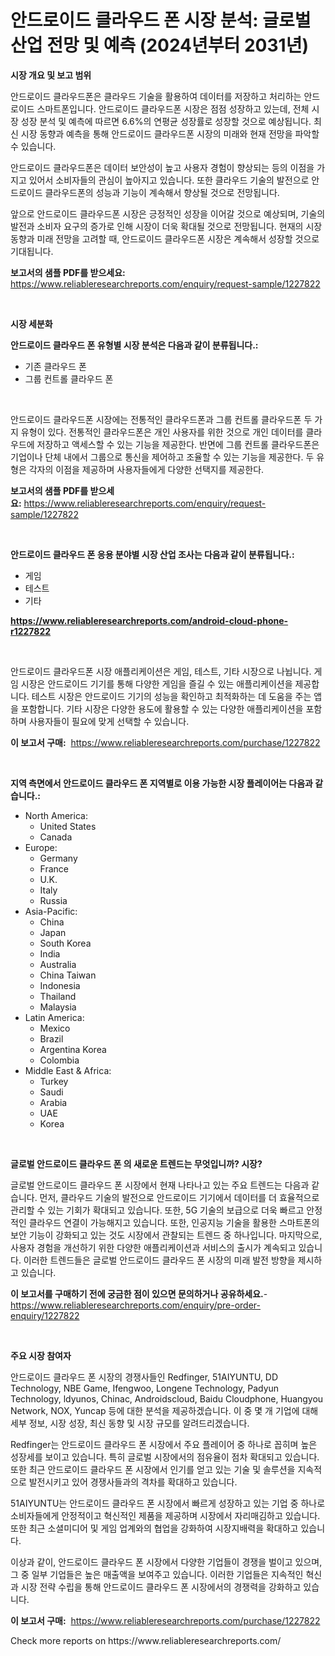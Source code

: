 <p><h1>안드로이드 클라우드 폰 시장 분석: 글로벌 산업 전망 및 예측 (2024년부터 2031년)</h1></p><p><strong>시장 개요 및 보고 범위</strong></p>
<p><p>안드로이드 클라우드폰은 클라우드 기술을 활용하여 데이터를 저장하고 처리하는 안드로이드 스마트폰입니다. 안드로이드 클라우드폰 시장은 점점 성장하고 있는데, 전체 시장 성장 분석 및 예측에 따르면 6.6%의 연평균 성장률로 성장할 것으로 예상됩니다. 최신 시장 동향과 예측을 통해 안드로이드 클라우드폰 시장의 미래와 현재 전망을 파악할 수 있습니다.</p><p>안드로이드 클라우드폰은 데이터 보안성이 높고 사용자 경험이 향상되는 등의 이점을 가지고 있어서 소비자들의 관심이 높아지고 있습니다. 또한 클라우드 기술의 발전으로 안드로이드 클라우드폰의 성능과 기능이 계속해서 향상될 것으로 전망됩니다.</p><p>앞으로 안드로이드 클라우드폰 시장은 긍정적인 성장을 이어갈 것으로 예상되며, 기술의 발전과 소비자 요구의 증가로 인해 시장이 더욱 확대될 것으로 전망됩니다. 현재의 시장 동향과 미래 전망을 고려할 때, 안드로이드 클라우드폰 시장은 계속해서 성장할 것으로 기대됩니다.</p></p>
<p><strong>보고서의 샘플 PDF를 받으세요:</strong> <a href="https://www.reliableresearchreports.com/enquiry/request-sample/1227822">https://www.reliableresearchreports.com/enquiry/request-sample/1227822</a></p>
<p>&nbsp;</p>
<p><strong>시장 세분화</strong></p>
<p><strong>안드로이드 클라우드 폰 유형별 시장 분석은 다음과 같이 분류됩니다.:</strong></p>
<p><ul><li>기존 클라우드 폰</li><li>그룹 컨트롤 클라우드 폰</li></ul></p>
<p>&nbsp;</p>
<p><p>안드로이드 클라우드폰 시장에는 전통적인 클라우드폰과 그룹 컨트롤 클라우드폰 두 가지 유형이 있다. 전통적인 클라우드폰은 개인 사용자를 위한 것으로 개인 데이터를 클라우드에 저장하고 액세스할 수 있는 기능을 제공한다. 반면에 그룹 컨트롤 클라우드폰은 기업이나 단체 내에서 그룹으로 통신을 제어하고 조율할 수 있는 기능을 제공한다. 두 유형은 각자의 이점을 제공하며 사용자들에게 다양한 선택지를 제공한다.</p></p>
<p><strong>보고서의 샘플 PDF를 받으세요:</strong>&nbsp;<a href="https://www.reliableresearchreports.com/enquiry/request-sample/1227822">https://www.reliableresearchreports.com/enquiry/request-sample/1227822</a></p>
<p>&nbsp;</p>
<p><strong> 안드로이드 클라우드 폰 응용 분야별 시장 산업 조사는 다음과 같이 분류됩니다.:</strong></p>
<p><ul><li>게임</li><li>테스트</li><li>기타</li></ul></p>
<p><strong><a href="https://www.reliableresearchreports.com/android-cloud-phone-r1227822">https://www.reliableresearchreports.com/android-cloud-phone-r1227822</a></strong></p>
<p>&nbsp;</p>
<p><p>안드로이드 클라우드폰 시장 애플리케이션은 게임, 테스트, 기타 시장으로 나뉩니다. 게임 시장은 안드로이드 기기를 통해 다양한 게임을 즐길 수 있는 애플리케이션을 제공합니다. 테스트 시장은 안드로이드 기기의 성능을 확인하고 최적화하는 데 도움을 주는 앱을 포함합니다. 기타 시장은 다양한 용도에 활용할 수 있는 다양한 애플리케이션을 포함하며 사용자들이 필요에 맞게 선택할 수 있습니다.</p></p>
<p><strong>이 보고서 구매:</strong>&nbsp; <a href="https://www.reliableresearchreports.com/purchase/1227822">https://www.reliableresearchreports.com/purchase/1227822</a></p>
<p>&nbsp;</p>
<p><strong>지역 측면에서 안드로이드 클라우드 폰 지역별로 이용 가능한 시장 플레이어는 다음과 같습니다.:</strong></p>
<p><ul>
    <li>
        North America:
        <ul>
            <li>United States</li>
            <li>Canada</li>
        </ul>
    </li>
    <li>
        Europe:
        <ul>
            <li>Germany</li>
            <li>France</li>
            <li>U.K.</li>
            <li>Italy</li>
            <li>Russia</li>
        </ul>
    </li>
    <li>
        Asia-Pacific:
        <ul>
            <li>China</li>
            <li>Japan</li>
            <li>South Korea</li>
            <li>India</li>
            <li>Australia</li>
            <li>China Taiwan</li>
            <li>Indonesia</li>
            <li>Thailand</li>
            <li>Malaysia</li>
        </ul>
    </li>
    <li>
        Latin America:
        <ul>
            <li>Mexico</li>
            <li>Brazil</li>
            <li>Argentina Korea</li>
            <li>Colombia</li>
        </ul>
    </li>
    <li>
        Middle East & Africa:
        <ul>
            <li>Turkey</li>
            <li>Saudi</li>
            <li>Arabia</li>
            <li>UAE</li>
            <li>Korea</li>
        </ul>
    </li>
    </ul></p>
<p>&nbsp;</p>
<p><strong>글로벌 안드로이드 클라우드 폰 의 새로운 트렌드는 무엇입니까? 시장?</strong></p>
<p><p>글로벌 안드로이드 클라우드 폰 시장에서 현재 나타나고 있는 주요 트렌드는 다음과 같습니다. 먼저, 클라우드 기술의 발전으로 안드로이드 기기에서 데이터를 더 효율적으로 관리할 수 있는 기회가 확대되고 있습니다. 또한, 5G 기술의 보급으로 더욱 빠르고 안정적인 클라우드 연결이 가능해지고 있습니다. 또한, 인공지능 기술을 활용한 스마트폰의 보안 기능이 강화되고 있는 것도 시장에서 관찰되는 트렌드 중 하나입니다. 마지막으로, 사용자 경험을 개선하기 위한 다양한 애플리케이션과 서비스의 출시가 계속되고 있습니다. 이러한 트렌드들은 글로벌 안드로이드 클라우드 폰 시장의 미래 발전 방향을 제시하고 있습니다.</p></p>
<p><strong>이 보고서를 구매하기 전에 궁금한 점이 있으면 문의하거나 공유하세요.</strong>- <a href="https://www.reliableresearchreports.com/enquiry/pre-order-enquiry/1227822">https://www.reliableresearchreports.com/enquiry/pre-order-enquiry/1227822</a></p>
<p>&nbsp;</p>
<p><strong>주요 시장 참여자</strong></p>
<p><p>안드로이드 클라우드 폰 시장의 경쟁사들인 Redfinger, 51AIYUNTU, DD Technology, NBE Game, Ifengwoo, Longene Technology, Padyun Technology, ldyunos, Chinac, Androidscloud, Baidu Cloudphone, Huangyou Network, NOX, Yuncap 등에 대한 분석을 제공하겠습니다. 이 중 몇 개 기업에 대해 세부 정보, 시장 성장, 최신 동향 및 시장 규모를 알려드리겠습니다.</p><p>Redfinger는 안드로이드 클라우드 폰 시장에서 주요 플레이어 중 하나로 꼽히며 높은 성장세를 보이고 있습니다. 특히 글로벌 시장에서의 점유율이 점차 확대되고 있습니다. 또한 최근 안드로이드 클라우드 폰 시장에서 인기를 얻고 있는 기술 및 솔루션을 지속적으로 발전시키고 있어 경쟁사들과의 격차를 확대하고 있습니다.</p><p>51AIYUNTU는 안드로이드 클라우드 폰 시장에서 빠르게 성장하고 있는 기업 중 하나로 소비자들에게 안정적이고 혁신적인 제품을 제공하며 시장에서 자리매김하고 있습니다. 또한 최근 소셜미디어 및 게임 업계와의 협업을 강화하여 시장지배력을 확대하고 있습니다.</p><p>이상과 같이, 안드로이드 클라우드 폰 시장에서 다양한 기업들이 경쟁을 벌이고 있으며, 그 중 일부 기업들은 높은 매출액을 보여주고 있습니다. 이러한 기업들은 지속적인 혁신과 시장 전략 수립을 통해 안드로이드 클라우드 폰 시장에서의 경쟁력을 강화하고 있습니다.</p></p>
<p><strong>이 보고서 구매:</strong>&nbsp;&nbsp;<a href="https://www.reliableresearchreports.com/purchase/1227822">https://www.reliableresearchreports.com/purchase/1227822</a></p>
<p>Check more reports on https://www.reliableresearchreports.com/</p>